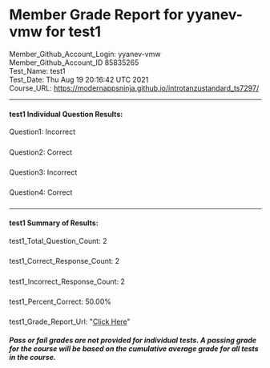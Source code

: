 # Member Grade Report for yyanev-vmw for test1  
   
Member_Github_Account_Login: yyanev-vmw  
Member_Github_Account_ID 85835265  
Test_Name: test1  
Test_Date: Thu Aug 19 20:16:42 UTC 2021  
Course_URL: https://modernappsninja.github.io/introtanzustandard_ts7297/  
   
---  
#### test1 Individual Question Results:  
Question1: Incorrect  
#####  
Question2: Correct  
#####  
Question3: Incorrect  
#####  
Question4: Correct  
#####  
---  
#### test1 Summary of Results:  
test1_Total_Question_Count: 2  
#####  
test1_Correct_Response_Count: 2  
#####  
test1_Incorrect_Response_Count: 2  
#####  
test1_Percent_Correct: 50.00%  
#####  
test1_Grade_Report_Url: "[Click Here](https://github.com/modernappsninjas/yyanev-vmw/blob/main/static/userdata/courses/introtanzustandard_ts7297/grade_report.pr294.test1.md)"
##### Pass or fail grades are not provided for individual tests. A passing grade for the course will be based on the cumulative average grade for all tests in the course.  
